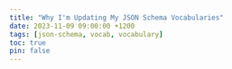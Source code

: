 ```yaml
---
title: "Why I'm Updating My JSON Schema Vocabularies"
date: 2023-11-09 09:00:00 +1200
tags: [json-schema, vocab, vocabulary]
toc: true
pin: false
---
```

